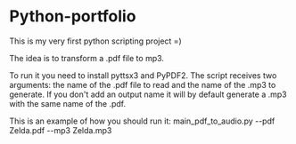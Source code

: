 # Python-portfolio

This is my very first python scripting project =)

The idea is to transform a .pdf file to mp3. 

To run it you need to install pyttsx3 and PyPDF2. The script receives two arguments: the name of the .pdf file to read and the name of the .mp3 to generate. If you don't add an output name it will by default generate a .mp3 with the same name of the .pdf.

This is an example of how you should run it:
main_pdf_to_audio.py --pdf Zelda.pdf --mp3 Zelda.mp3
